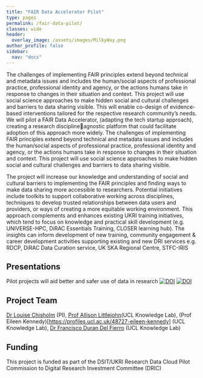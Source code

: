 ```yaml
---
title: "FAIR Data Accelerator Pilot"
type: pages
permalink: /fair-data-pilot/
classes: wide
header:
  overlay_image: /assets/images/MilkyWay.png
author_profile: false
sidebar: 
  nav: "docs"
---
```


The challenges of implementing FAIR principles extend beyond technical and metadata issues and includes the human/social aspects of professional practice, professional identity and agency, or the actions humans take in response to changes in their situation and context. 
This project will use social science approaches to make hidden social and cultural challenges and barriers to data sharing visible. This will enable co-design of evidence-based interventions tailored for the respective research community’s needs. We will pilot a FAIR Data Accelerator, (adapting the tech startup approach), creating a research disciplineagnostic platform that could facilitate adoption of this approach more widely. The challenges of implementing FAIR principles extend beyond technical and metadata issues and includes the human/social aspects of professional practice, professional identity and agency, or the actions humans take in response to changes in their situation and context.  This project will use social science approaches to make hidden social and cultural challenges and barriers to data sharing visible.


The project will increase our knowledge and understanding of social and cultural barriers to implementing the FAIR principles and finding ways to make data sharing more accessible to researchers. Potential initiatives include toolkits to support collaborative working across disciplines, techniques to develop trusted relationships between data users and providers, or ways of creating a more equitable working environment. This approach complements and enhances existing UKRI training initiatives, which tend to focus on knowledge and practical skill development (e.g. UNIVERSE-HPC, DiRAC Essentials Training, CLOSER learning hub). The insights can inform development of new training, community engagement & career development activities supporting existing and new DRI services e.g. RDCP, DiRAC Data Curation service, UK SKA Regional Centre, STFC-IRIS

## Presentations
Pilot projects will aid better and safer use of data in research 
[![DOI](https://zenodo.org/badge/DOI/10.5281/zenodo.11098600.svg)](https://doi.org/10.5281/zenodo.11098600)
[![DOI](https://zenodo.org/badge/DOI/10.5281/zenodo.12806507.svg)](https://doi.org/10.5281/zenodo.12806507)


## Project Team
[Dr Louise Chisholm](https://profiles.ucl.ac.uk/52762-louise-chisholm) (PI), [Prof Allison Littlejohn]([https://profiles.ucl.ac.uk/76327-allison-littlejohn])(UCL Knowledge Lab), (Prof Eileen Kennedy)[https://profiles.ucl.ac.uk/48727-eileen-kennedy] (UCL Knowledge Lab), [Dr Francisco Duran Del Fierro](https://profiles.ucl.ac.uk/69380-francisco-duran-del-fierro) (UCL Knowledge Lab) 
  
## Funding
This project is funded as part of the DSIT/UKRI Research Data Cloud Pilot Commission to Digital Research Investment Committee (DRIC)

   
 
